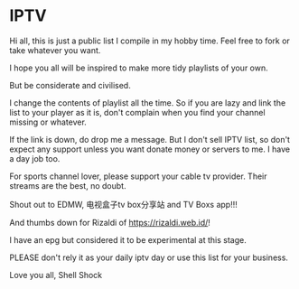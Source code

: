 # IPTV

Hi all, this is just a public list I compile in my hobby time. Feel free to fork or take whatever you want. 

I hope you all will be inspired to make more tidy playlists of your own.

But be considerate and civilised.

I change the contents of playlist all the time. So if you are lazy and link the list to your player as it is, don't complain when you find your channel missing or whatever.

If the link is down, do drop me a message. But I don't sell IPTV list, so don't expect any support unless you want donate money or servers 
to me. I have a day job too.

For sports channel lover, please support your cable tv provider. Their streams are the best, no doubt. 

Shout out to EDMW, 电视盒子tv box分享站 and TV Boxs app!!!

And thumbs down for Rizaldi of https://rizaldi.web.id/!

I have an epg but considered it to be experimental at this stage.

PLEASE don't rely it as your daily iptv day or use this list for your business.

Love you all,
Shell Shock
